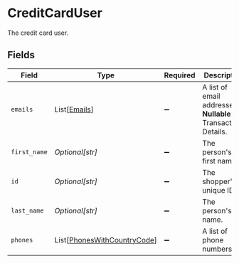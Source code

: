 # CreditCardUser

The credit card user.


## Fields

| Field                                                                       | Type                                                                        | Required                                                                    | Description                                                                 | Example                                                                     |
| --------------------------------------------------------------------------- | --------------------------------------------------------------------------- | --------------------------------------------------------------------------- | --------------------------------------------------------------------------- | --------------------------------------------------------------------------- |
| `emails`                                                                    | List[[Emails](../../models/shared/emails.md)]                               | :heavy_minus_sign:                                                          | A list of email addresses. **Nullable** for Transactions Details.           |                                                                             |
| `first_name`                                                                | *Optional[str]*                                                             | :heavy_minus_sign:                                                          | The person's first name.                                                    | Charlotte                                                                   |
| `id`                                                                        | *Optional[str]*                                                             | :heavy_minus_sign:                                                          | The shopper's unique ID.                                                    | b2vghjk2v4c5fgdh3jak                                                        |
| `last_name`                                                                 | *Optional[str]*                                                             | :heavy_minus_sign:                                                          | The person's last name.                                                     | Charles                                                                     |
| `phones`                                                                    | List[[PhonesWithCountryCode](../../models/shared/phoneswithcountrycode.md)] | :heavy_minus_sign:                                                          | A list of phone numbers.                                                    |                                                                             |